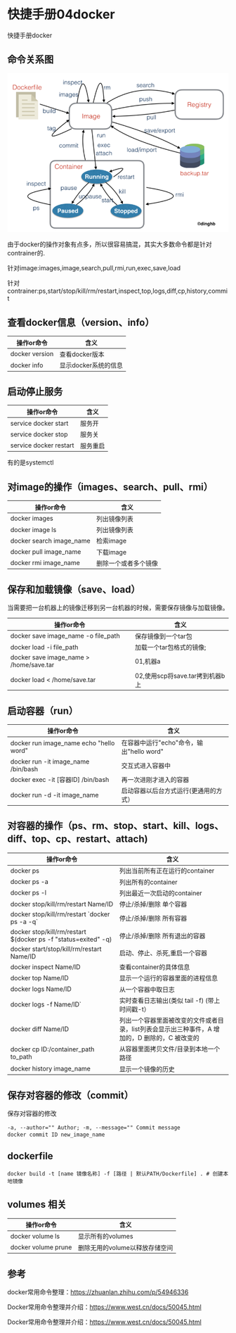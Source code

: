 # 快捷手册04docker
快捷手册docker

## 命令关系图
![](_v_images/20201005193416528_1393524155.png)


由于docker的操作对象有点多，所以很容易搞混，其实大多数命令都是针对contrainer的.

针对image:images,image,search,pull,rmi,run,exec,save,load

针对contrainer:ps,start/stop/kill/rm/restart,inspect,top,logs,diff,cp,history,commit


## 查看docker信息（version、info）

|     操作or命令     |                 含义                  |
| ------------------ | --------------------------- |
| docker version | 查看docker版本             |
| docker info        | 显示docker系统的信息 |

## 启动停止服务


|           操作or命令           |     含义     |
| --------------------------- | ----------- |
| service docker start     | 服务开     |
| service docker stop     | 服务关     |
| service docker restart | 服务重启 |
有的是systemctl

## 对image的操作（images、search、pull、rmi）




|                 操作or命令                 |                    含义                    |
| ----------------------------------- | ------------------------------- |
| docker images　                       |     列出镜像列表                    |
| docker image ls　                     | 列出镜像列表                       |
| docker search image_name  |  检索image                           |
| docker pull image_name       |    下载image                         |
| docker rmi image_name        |        删除一个或者多个镜像 |

## 保存和加载镜像（save、load）
当需要把一台机器上的镜像迁移到另一台机器的时候，需要保存镜像与加载镜像。


| 操作or命令                                                              |  含义                                                      |
| ------------------------------------------------------ | ----------------------------------------- |
| docker save image\_name -o file\_path          |  保存镜像到一个tar包                         |
| docker load -i file_path                                         |  加载一个tar包格式的镜像;                |
| docker save image_name > /home/save.tar  | 01,机器a                                               |
| docker load < /home/save.tar                             |  02,使用scp将save.tar拷到机器b上 |

## 启动容器（run）

|                               操作or命令                                |                                     含义                                      |
| ------------------------------------------------------ | ------------------------------------------------------ |
| docker run image_name echo "hello word"  |  在容器中运行"echo"命令，输出"hello word" |
| docker run -it image_name /bin/bash             |  交互式进入容器中                                                 |
| docker exec -it \[容器ID\] /bin/bash                  | 再一次进刚才进入的容器                                      |
| docker run -d -it image_name                            |  启动容器以后台方式运行(更通用的方式）        |

## 对容器的操作（ps、rm、stop、start、kill、logs、diff、top、cp、restart、attach)




|                                               操作or命令                                               |                                                                                         含义                                                                                         |
| --------------------------------------------------------------------------- | --------------------------------------------------------------------------------------------------------------------------- |
| docker ps                                                                                                     | 列出当前所有正在运行的container                                                                                                                           |
| docker ps -a                                                                                                | 列出所有的container                                                                                                                                                   |
| docker ps -l                                                                                                 | 列出最近一次启动的container                                                                                                                                   |
| docker stop/kill/rm/restart Name/ID                                                 | 停止/杀掉/删除 单个容器                                                                                                                                             |
| docker stop/kill/rm/restart \`docker ps -a -q\`                             | 停止/杀掉/删除 所有容器                                                                                                                                             |
| docker stop/kill/rm/restart $(docker ps -f "status=exited" -q)  | 停止/杀掉/删除 所有退出的容器                                                                                                                                 |
| docker start/stop/kill/rm/restart Name/ID                                      | 启动、停止、杀死,重启一个容器                                                                                                                                |
| docker inspect Name/ID                                                                         | 查看container的具体信息                                                                                                                                           |
| docker top Name/ID                                                                                |  显示一个运行的容器里面的进程信息                                                                                                                        |
| docker logs Name/ID                                                                               | 从一个容器中取日志                                                                                                                                                     |
| docker logs -f Name/ID`                                                                         | 实时查看日志输出(类似 tail -f) (带上时间戳-t）                                                                                                       |
| docker diff Name/ID                                                                                 | 列出一个容器里面被改变的文件或者目录，list列表会显示出三种事件，A 增加的，D 删除的，C 被改变的 |
| docker cp ID:/container\_path to\_path                                           | 从容器里面拷贝文件/目录到本地一个路径                                                                                                               |
| docker history image_name                                                                 | 显示一个镜像的历史                                                                                                                                                     |

## 保存对容器的修改（commit）
保存对容器的修改
```
-a, --author="" Author; -m, --message="" Commit message 
docker commit ID new_image_name
```
## dockerfile
```
docker build -t [name 镜像名称] -f [路径 | 默认PATH/Dockerfile] . # 创建本地镜像  
```

## volumes 相关

|       操作or命令       |               含义               |
| --------------------- | ------------------------ |
| docker volume ls | 显示所有的volumes |
| docker volume prune | 删除无用的volume以释放存储空间 |

## 参考
docker常用命令整理：https://zhuanlan.zhihu.com/p/54946336

Docker常用命令整理并介绍：https://www.west.cn/docs/50045.html

Docker常用命令整理并介绍：https://www.west.cn/docs/50045.html

